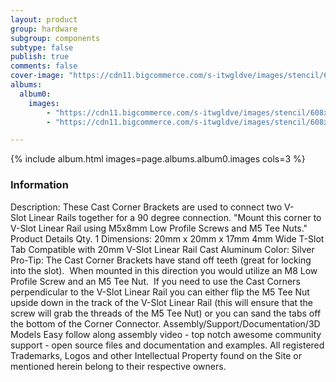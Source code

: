 ```yaml
---
layout: product
group: hardware
subgroup: components
subtype: false
publish: true
comments: false
cover-image: "https://cdn11.bigcommerce.com/s-itwgldve/images/stencil/608x608/products/135/2633/castcornerbrkt_i_w_1__65498.1675310608.jpg?c=2"
albums:
  album0:
    images:
        - "https://cdn11.bigcommerce.com/s-itwgldve/images/stencil/608x608/products/135/2633/castcornerbrkt_i_w_1__65498.1675310608.jpg?c=2"
        - "https://cdn11.bigcommerce.com/s-itwgldve/images/stencil/608x608/products/135/2634/castcornerbrkt_i2_w_1__25209.1675310608.jpg?c=2"

---
```


{% include album.html images=page.albums.album0.images cols=3 %}

### Information

Description:
 These Cast Corner Brackets are used to connect two V-Slot Linear Rails together for a 90 degree connection. "Mount this corner to V-Slot Linear Rail using M5x8mm Low Profile Screws and M5 Tee Nuts." Product Details  Qty. 1 Dimensions: 20mm x 20mm x 17mm 4mm Wide T-Slot Tab Compatible with 20mm V-Slot Linear Rail Cast Aluminum Color: Silver  Pro-Tip: The Cast Corner Brackets have stand off teeth (great for locking into the slot).  When mounted in this direction you would utilize an M8 Low Profile Screw and an M5 Tee Nut.  If you need to use the Cast Corners perpendicular to the V-Slot Linear Rail you can either flip the M5 Tee Nut upside down in the track of the V-Slot Linear Rail (this will ensure that the screw will grab the threads of the M5 Tee Nut) or you can sand the tabs off the bottom of the Corner Connector.  Assembly/Support/Documentation/3D Models   Easy follow along assembly video - top notch awesome community support - open source files and documentation and examples. All registered Trademarks, Logos and other Intellectual Property found on the Site or mentioned herein belong to their respective owners.  

